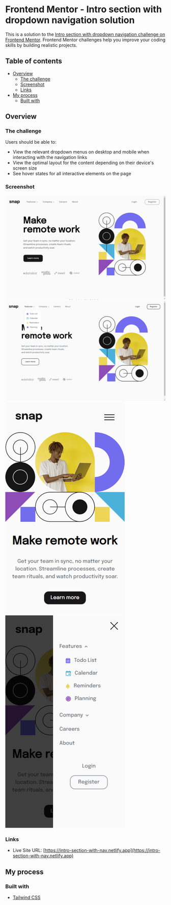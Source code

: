 # Frontend Mentor - Intro section with dropdown navigation solution

This is a solution to the [Intro section with dropdown navigation challenge on Frontend Mentor](https://www.frontendmentor.io/challenges/intro-section-with-dropdown-navigation-ryaPetHE5). Frontend Mentor challenges help you improve your coding skills by building realistic projects. 

## Table of contents

- [Overview](#overview)
  - [The challenge](#the-challenge)
  - [Screenshot](#screenshot)
  - [Links](#links)
- [My process](#my-process)
  - [Built with](#built-with)

## Overview

### The challenge

Users should be able to:

- View the relevant dropdown menus on desktop and mobile when interacting with the navigation links
- View the optimal layout for the content depending on their device's screen size
- See hover states for all interactive elements on the page

### Screenshot

![Desktop](./screenshots/desktop.png)
![Desktop Active](./screenshots/desktop-active.png)
![Mobile](./screenshots/mobile.png)
![Mobile Nav](./screenshots/mobile-nav.png)

### Links

- Live Site URL: [https://intro-section-with-nav.netlify.app](https://intro-section-with-nav.netlify.app)

## My process

### Built with

- [Tailwind CSS](https://tailwindcss.com/)